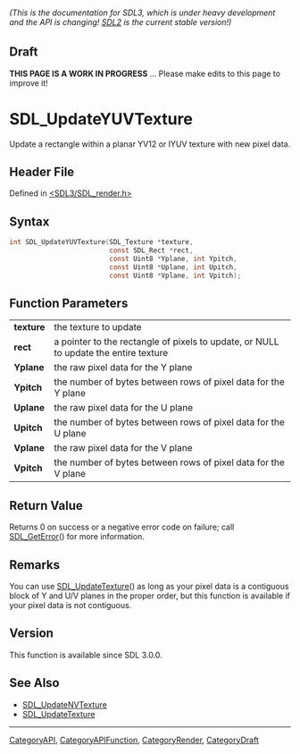 ###### (This is the documentation for SDL3, which is under heavy development and the API is changing! [SDL2](https://wiki.libsdl.org/SDL2/) is the current stable version!)

## Draft

**THIS PAGE IS A WORK IN PROGRESS** ... Please make edits to this page to improve it!



<!-- #*^*^*^*^*See https://wiki.libsdl.org/SGFunctions for details on editing this page*^*^*^*^* -->
# SDL_UpdateYUVTexture

Update a rectangle within a planar YV12 or IYUV texture with new pixel data.

## Header File

Defined in [<SDL3/SDL_render.h>](https://github.com/libsdl-org/SDL/blob/main/include/SDL3/SDL_render.h)

## Syntax

```c
int SDL_UpdateYUVTexture(SDL_Texture *texture,
                         const SDL_Rect *rect,
                         const Uint8 *Yplane, int Ypitch,
                         const Uint8 *Uplane, int Upitch,
                         const Uint8 *Vplane, int Vpitch);

```

## Function Parameters

|                 |                                                                                      |
| --------------- | ------------------------------------------------------------------------------------ |
| **texture**     | the texture to update                                                                |
| **rect**        | a pointer to the rectangle of pixels to update, or NULL to update the entire texture |
| **Yplane**      | the raw pixel data for the Y plane                                                   |
| **Ypitch**      | the number of bytes between rows of pixel data for the Y plane                       |
| **Uplane**      | the raw pixel data for the U plane                                                   |
| **Upitch**      | the number of bytes between rows of pixel data for the U plane                       |
| **Vplane**      | the raw pixel data for the V plane                                                   |
| **Vpitch**      | the number of bytes between rows of pixel data for the V plane                       |

## Return Value

Returns 0 on success or a negative error code on failure; call
[SDL_GetError](SDL_GetError)() for more information.

## Remarks

You can use [SDL_UpdateTexture](SDL_UpdateTexture)() as long as your pixel
data is a contiguous block of Y and U/V planes in the proper order, but
this function is available if your pixel data is not contiguous.

## Version

This function is available since SDL 3.0.0.

## See Also

* [SDL_UpdateNVTexture](SDL_UpdateNVTexture)
* [SDL_UpdateTexture](SDL_UpdateTexture)

----
[CategoryAPI](CategoryAPI), [CategoryAPIFunction](CategoryAPIFunction), [CategoryRender](CategoryRender), [CategoryDraft](CategoryDraft)
<!-- #See the Style Guide for instructions on editing the footer. -->


